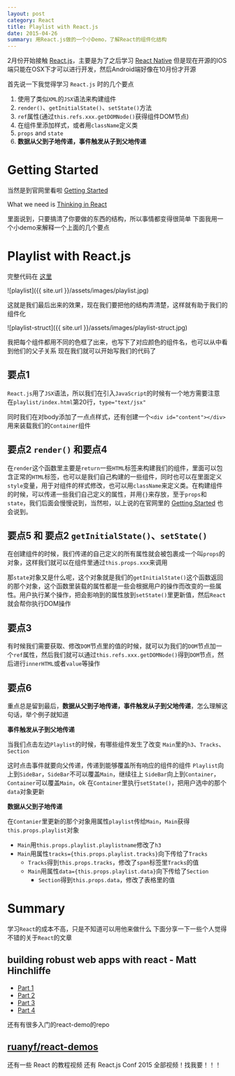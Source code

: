 ```yaml
---
layout: post
category: React
title: Playlist with React.js
date: 2015-04-26
summary: 用React.js做的一个小Demo，了解React的组件化结构
---
```


2月份开始接触 [React.js](https://facebook.github.io/react/)，主要是为了之后学习 [React Native](https://facebook.github.io/react-native/) 但是现在开源的IOS端只能在OSX下才可以进行开发，然后Android端好像在10月份才开源

首先说一下我觉得学习 `React.js` 时的几个要点

1. 使用了类似`XML`的`JSX`语法来构建组件
2. `render()`、`getInitialState()`、`setState()`方法
3. `ref`属性(通过`this.refs.xxx.getDOMNode()`获得组件DOM节点)
4. 在组件里添加样式，或者用`className`定义类
5. `props` and `state`
6. **数据从父到子地传递，事件触发从子到父地传递**

# Getting Started

当然是到官网里看啦 [Getting Started](https://facebook.github.io/react/docs/getting-started.html)

What we need is  [Thinking in React](https://facebook.github.io/react/blog/2013/11/05/thinking-in-react.html)

里面说到，只要搞清了你要做的东西的结构，所以事情都变得很简单
下面我用一个小demo来解释一个上面的几个要点

# Playlist with React.js

完整代码在 [这里](https://github.com/L-movingon/CodeBlocks/tree/master/Reactjs)

![playlist]({{ site.url }}/assets/images/playlist.jpg)

这就是我们最后出来的效果，现在我们要把他的结构弄清楚，这样就有助于我们的组件化

![playlist-struct]({{ site.url }}/assets/images/playlist-struct.jpg)

我把每个组件都用不同的色框了出来，也写下了对应颜色的组件名，也可以从中看到他们的父子关系
现在我们就可以开始写我们的代码了

## 要点1

`React.js`用了`JSX`语法，所以我们在引入`JavaScript`的时候有一个地方需要注意
在`playlist/index.html`第20行，`type="text/jsx"`

同时我们在对body添加了一点点样式，还有创建一个`<div id="content"></div>`用来装载我们的`Container`组件

## 要点2 `render()` 和要点4

在`render`这个函数里主要是`return`一些`HTML`标签来构建我们的组件，里面可以包含正常的`HTML`标签，也可以是我们自己构建的一些组件，同时也可以在里面定义`style`变量，用于对组件的样式修改，也可以用`className`来定义类。在构建组件的时候，可以传递一些我们自己定义的属性，并用`{}`来存放，至于`props`和`state`，我们后面会慢慢说到，当然啦，以上说的在官网里的 [Getting Started](https://facebook.github.io/react/docs/getting-started.html) 也会说到。

## 要点5 和 要点2 `getInitialState()`、`setState()`

在创建组件的时候，我们传递的自己定义的所有属性就会被包裹成一个叫`props`的对象，这样我们就可以在组件里通过`this.props.xxx`来调用

那`state`对象又是什么呢，这个对象就是我们的`getInitialState()`这个函数返回的那个对象，这个函数里装载的属性都是一些会根据用户的操作而改变的一些属性。用户执行某个操作，把会影响到的属性放到`setState()`里更新值，然后`React`就会帮你执行DOM操作

## 要点3

有时候我们需要获取、修改`DOM`节点里的值的时候，就可以为我们的`DOM`节点加一个`ref`属性，然后我们就可以通过`this.refs.xxx.getDOMNode()`得到`DOM`节点，然后进行`innerHTML`或者`value`等操作

## 要点6

重点总是留到最后，**数据从父到子地传递，事件触发从子到父地传递**，怎么理解这句话，举个例子就知道

**事件触发从子到父地传递**

当我们点击左边`Playlist`的时候，有哪些组件发生了改变
`Main`里的`h3`、`Tracks`、`Section`

这时点击事件就要向父传递，传递到能够覆盖所有响应的组件的组件
`Playlist`向上到`SideBar`，`SideBar`不可以覆盖`Main`，继续往上
`SideBar`向上到`Container`，`Container`可以覆盖`Main`，ok
在`Container`里执行`setState()`，把用户选中的那个`data`对象更新

**数据从父到子地传递**

在`Contanier`里更新的那个对象用属性`playlist`传给`Main`，`Main`获得`this.props.playlist`对象

- `Main`用`this.props.playlist.playlistname`修改了`h3`
- `Main`用属性`tracks={this.props.playlist.tracks}`向下传给了`Tracks`
  - `Tracks`得到`this.props.tracks`，修改了`span`标签里`Tracks`的值
  - `Main`用属性`data={this.props.playlist.data}`向下传给了`Section`
    - `Section`得到`this.props.data`，修改了表格里的值

# Summary
学习`React`的成本不高，只是不知道可以用他来做什么
下面分享一下一些个人觉得不错的关于`React`的文章

## building robust web apps with react - Matt Hinchliffe

- [Part 1](http://maketea.co.uk/2014/03/05/building-robust-web-apps-with-react-part-1.html)
- [Part 2](http://maketea.co.uk/2014/04/07/building-robust-web-apps-with-react-part-2.html)
- [Part 3](http://maketea.co.uk/2014/05/22/building-robust-web-apps-with-react-part-3.html)
- [Part 4](http://maketea.co.uk/2014/06/30/building-robust-web-apps-with-react-part-4.html)

还有有很多入门的react-demo的repo

## [ruanyf/react-demos](https://github.com/ruanyf/react-demos)

还有一些 React 的教程视频 还有 React.js Conf 2015 全部视频！找我要！！！
